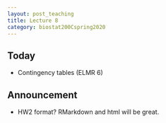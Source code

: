 ```yaml
---
layout: post_teaching
title: Lecture 8
category: biostat200Cspring2020
---
```


## Today

* Contingency tables (ELMR 6)

## Announcement

* HW2 format? RMarkdown and html will be great.


